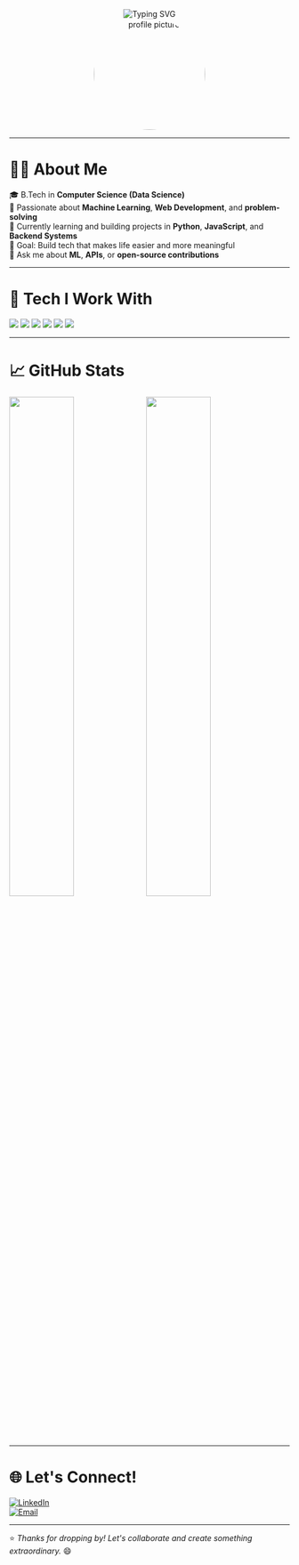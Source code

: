 <div align="center">
  
<img src="https://readme-typing-svg.demolab.com?font=Fira+Code&weight=500&size=28&pause=1000&color=36BCF7&center=true&vCenter=true&width=1000&lines=Hey+there!+I'm+Pranjal+Garg+%F0%9F%91%8B;Welcome+to+my+GitHub+Profile!;Tech+Enthusiast+%F0%9F%9A%80;Lifelong+Learner+%F0%9F%93%9A;Let's+build+something+amazing+%F0%9F%92%BB" alt="Typing SVG" />

<br/>

<img src="https://github.com/pranjal-garg.png" width="200" style="border-radius:50%;" alt="profile picture" />

</div>

---

# 👨‍💻 About Me
🎓 B.Tech in **Computer Science (Data Science)**  
🚀 Passionate about **Machine Learning**, **Web Development**, and **problem-solving**  
🌱 Currently learning and building projects in **Python**, **JavaScript**, and **Backend Systems**  
🎯 Goal: Build tech that makes life easier and more meaningful  
💬 Ask me about **ML**, **APIs**, or **open-source contributions**

---

# 🧰 Tech I Work With
<div>
  <img src="https://img.shields.io/badge/Python-3776AB?style=for-the-badge&logo=python&logoColor=white" />
  <img src="https://img.shields.io/badge/JavaScript-F7DF1E?style=for-the-badge&logo=javascript&logoColor=black" />
  <img src="https://img.shields.io/badge/HTML5-E34F26?style=for-the-badge&logo=html5&logoColor=white" />
  <img src="https://img.shields.io/badge/CSS3-1572B6?style=for-the-badge&logo=css3&logoColor=white" />
  <img src="https://img.shields.io/badge/Git-F05032?style=for-the-badge&logo=git&logoColor=white" />
  <img src="https://img.shields.io/badge/VS Code-007ACC?style=for-the-badge&logo=visual-studio-code&logoColor=white" />
</div>

---

# 📈 GitHub Stats
<div>
  <img src="https://github-readme-stats.vercel.app/api?username=pranjal-garg&show_icons=true&theme=radical" width="48%"/>
  <img src="https://github-readme-streak-stats.herokuapp.com/?user=pranjal-garg&theme=radical" width="48%"/>
</div>

---

# 🌐 Let's Connect!
[![LinkedIn](https://img.shields.io/badge/LinkedIn-0A66C2?style=for-the-badge&logo=linkedin&logoColor=white)](https://www.linkedin.com/in/pranjal-garg-9158a0229/)  
[![Email](https://img.shields.io/badge/Gmail-D14836?style=for-the-badge&logo=gmail&logoColor=white)](mailto:pranjalgarg20055@gmail.com)  

---

⭐ _Thanks for dropping by! Let's collaborate and create something extraordinary._ 😄  
